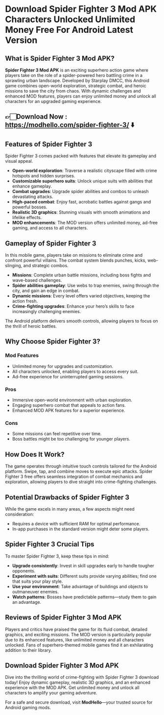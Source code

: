 # Download Spider Fighter 3 Mod APK Characters Unlocked Unlimited Money Free For Android Latest Version

## What is Spider Fighter 3 Mod APK?  
**Spider Fighter 3 Mod APK** is an exciting superhero action game where players take on the role of a spider-powered hero battling crime in a sprawling urban landscape. Developed by Starplay DMCC, this Android game combines open-world exploration, strategic combat, and heroic missions to save the city from chaos. With dynamic challenges and enhanced MOD features, players can enjoy unlimited money and unlock all characters for an upgraded gaming experience.  

## 👉🏻Download Now : https://modhello.com/spider-fighter-3/ ⬇️

## Features of Spider Fighter 3  
Spider Fighter 3 comes packed with features that elevate its gameplay and visual appeal.  

- **Open-world exploration**: Traverse a realistic cityscape filled with crime hotspots and hidden surprises.  
- **Customizable superhero suits**: Unlock unique suits with abilities that enhance gameplay.  
- **Combat upgrades**: Upgrade spider abilities and combos to unleash devastating attacks.  
- **High-paced combat**: Enjoy fast, acrobatic battles against gangs and powerful bosses.  
- **Realistic 3D graphics**: Stunning visuals with smooth animations and lifelike effects.  
- **MOD enhancements**: The MOD version offers unlimited money, ad-free gaming, and access to all characters.  


## Gameplay of Spider Fighter 3  
In this mobile game, players take on missions to eliminate crime and confront powerful villains. The combat system blends punches, kicks, web-slinging, and strategic combos.  

- **Missions**: Complete urban battle missions, including boss fights and wave-based challenges.  
- **Spider abilities gameplay**: Use webs to trap enemies, swing through the city, and gain an edge in combat.  
- **Dynamic missions**: Every level offers varied objectives, keeping the action fresh.  
- **Crime-fighting upgrades**: Enhance your hero’s skills to face increasingly challenging enemies.  

The Android platform delivers smooth controls, allowing players to focus on the thrill of heroic battles.  


## Why Choose Spider Fighter 3?  
### Mod Features  
- Unlimited money for upgrades and customization.  
- All characters unlocked, enabling players to access every suit.  
- Ad-free experience for uninterrupted gaming sessions.  

### Pros  
- Immersive open-world environment with urban exploration.  
- Engaging superhero combat that appeals to action fans.  
- Enhanced MOD APK features for a superior experience.  

### Cons  
- Some missions can feel repetitive over time.  
- Boss battles might be too challenging for younger players.  


## How Does It Work?  
The game operates through intuitive touch controls tailored for the Android platform. Swipe, tap, and combine moves to execute epic attacks. Spider Fighter 3 free offers seamless integration of combat mechanics and exploration, allowing players to dive straight into crime-fighting challenges.  


## Potential Drawbacks of Spider Fighter 3  
While the game excels in many areas, a few aspects might need consideration:  

- Requires a device with sufficient RAM for optimal performance.  
- In-app purchases in the standard version might deter some players.  


## Spider Fighter 3 Crucial Tips  
To master Spider Fighter 3, keep these tips in mind:  

- **Upgrade consistently**: Invest in skill upgrades early to handle tougher opponents.  
- **Experiment with suits**: Different suits provide varying abilities; find one that suits your play style.  
- **Use your environment**: Take advantage of buildings and objects to outmaneuver enemies.  
- **Watch patterns**: Bosses have predictable patterns—study them to gain an advantage.  


## Reviews of Spider Fighter 3 Mod APK  
Players and critics have praised the game for its fluid combat, detailed graphics, and exciting missions. The MOD version is particularly popular due to its enhanced features, like unlimited money and all characters unlocked. Fans of superhero-themed mobile games find it an exhilarating addition to their library.  


## Download Spider Fighter 3 Mod APK  
Dive into the thrilling world of crime-fighting with Spider Fighter 3 download today! Enjoy dynamic gameplay, realistic 3D graphics, and an enhanced experience with the MOD APK. Get unlimited money and unlock all characters to amplify your gaming adventure.  

For a safe and secure download, visit **ModHello**—your trusted source for Android gaming mods.  
